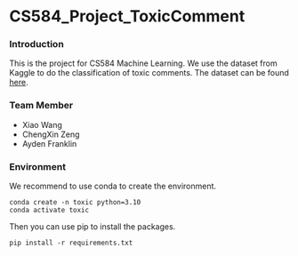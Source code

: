# CS584_Project_ToxicComment

### Introduction
This is the project for CS584 Machine Learning. We use the dataset from Kaggle to do the classification of toxic comments.
The dataset can be found [here](https://www.kaggle.com/datasets/julian3833/jigsaw-toxic-comment-classification-challenge).

### Team Member

- Xiao Wang
- ChengXin Zeng
- Ayden Franklin

### Environment
We recommend to use conda to create the environment.
```
conda create -n toxic python=3.10
conda activate toxic
```
Then you can use pip to install the packages.
```
pip install -r requirements.txt
```